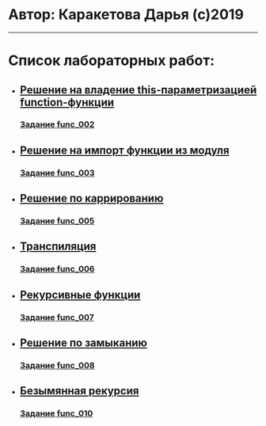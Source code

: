 # Автор: Каракетова Дарья (с)2019
---
# Список лабораторных работ:
* ## [Решение на владение this-параметризацией function-функции](FUNC-002)
  ### [Задание func_002](https://kodaktor.ru/func_002)
* ## [Решение на импорт функции из модуля](FUNC-003)
  ### [Задание func_003](https://kodaktor.ru/func_003)
* ## [Решение по каррированию](FUNC-005)
  ### [Задание func_005](https://kodaktor.ru/func_005)
* ## [Транспиляция](FUNC-006)
  ### [Задание func_006](https://kodaktor.ru/func_006)
* ## [Рекурсивные функции](FUNC-007)
  ### [Задание func_007](https://kodaktor.ru/func_007)
* ## [Решение по замыканию](FUNC-009)
  ### [Задание func_008](https://kodaktor.ru/func_008)
* ## [Безымянная рекурсия](FUNC-010)
  ### [Задание func_010](https://kodaktor.ru/func_010)
